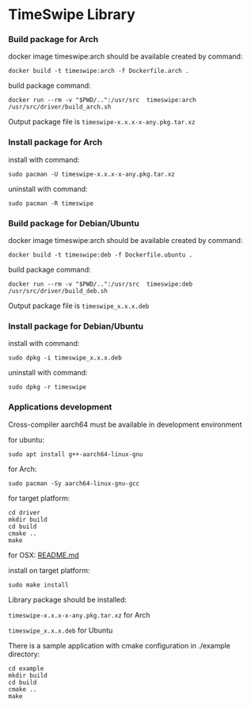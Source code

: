 # TimeSwipe Library

### Build package for Arch
docker image timeswipe:arch should be available created by command:
```
docker build -t timeswipe:arch -f Dockerfile.arch .
```

build package command:
```
docker run --rm -v "$PWD/..":/usr/src  timeswipe:arch /usr/src/driver/build_arch.sh
```

Output package file is `timeswipe-x.x.x-x-any.pkg.tar.xz`

### Install package for Arch
install with command:
```
sudo pacman -U timeswipe-x.x.x-x-any.pkg.tar.xz
```

uninstall with command:
```
sudo pacman -R timeswipe
```

### Build package for Debian/Ubuntu
docker image timeswipe:arch should be available created by command:
```
docker build -t timeswipe:deb -f Dockerfile.ubuntu .
```

build package command:
```
docker run --rm -v "$PWD/..":/usr/src  timeswipe:deb /usr/src/driver/build_deb.sh
```

Output package file is `timeswipe_x.x.x.deb`

### Install package for Debian/Ubuntu
install with command:
```
sudo dpkg -i timeswipe_x.x.x.deb
```

uninstall with command:
```
sudo dpkg -r timeswipe
```

### Applications development

Cross-compiler aarch64 must be available in development environment

for ubuntu:
```
sudo apt install g++-aarch64-linux-gnu
```

for Arch:
```
sudo pacman -Sy aarch64-linux-gnu-gcc
```

for target platform:
```
cd driver
mkdir build
cd build
cmake ..
make
```

for OSX:
[README.md](contrib/OSX/README.md)

install on target platform:
```
sudo make install
```

Library package should be installed:

`timeswipe-x.x.x-x-any.pkg.tar.xz` for Arch

`timeswipe_x.x.x.deb` for Ubuntu

There is a sample application with cmake configuration in ./example directory:
```
cd example
mkdir build
cd build
cmake ..
make
```

